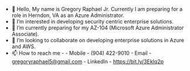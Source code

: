 - 👋 Hello, My name is Gregory Raphael Jr. Currently I am preparing for a role in Herndon, VA as an Azure Administrator.
- 👀 I’m interested in developing security centric enterprise solutions.
- 🌱 I’m currently preparing for my AZ-104 (Microsoft Azure Administrator Associate).
- 💞️ I’m looking to collaborate on developing enterprise solutions in Azure and AWS.
- 📫 How to reach me - 
                      - Mobile - (904) 422-9010
                      - Email - gregoryraphael5@gmail.com
                      - LinkedIn - https://bit.ly/3EkIq2p                   
                   
               

<!--- ### jk gregoryraphael5@gmail.com


MisterX1010/MisterX1010 is a ✨ special ✨ repository because its `README.md` (this file) appears on your GitHub profile.
You can click the Preview link to take a look at your changes.
--->
